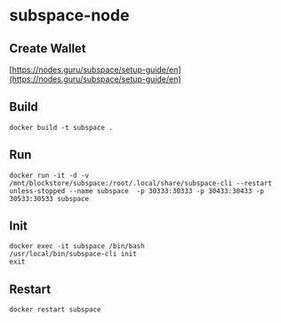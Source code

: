 # subspace-node

## Create Wallet 
[https://nodes.guru/subspace/setup-guide/en](https://nodes.guru/subspace/setup-guide/en)
## Build
    docker build -t subspace .
## Run
    docker run -it -d -v /mnt/blockstore/subspace:/root/.local/share/subspace-cli --restart unless-stopped --name subspace  -p 30333:30333 -p 30433:30433 -p 30533:30533 subspace
## Init 
    docker exec -it subspace /bin/bash
    /usr/local/bin/subspace-cli init
    exit
## Restart
    docker restart subspace

